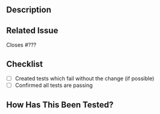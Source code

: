 ## Description


## Related Issue
<!--- This project only accepts pull requests related to open issues -->
<!--- If suggesting a new feature or change, please discuss it in an issue first -->
<!--- If fixing a bug, there should be an issue describing it with steps to reproduce -->
<!--- Please link to the issue here: -->
Closes #???

## Checklist
- [ ] Created tests which fail without the change (if possible)
- [ ] Confirmed all tests are passing

## How Has This Been Tested?
<!--- Please describe in detail how you tested your changes. -->
<!--- Include details of your testing environment, and which tests you ran to -->
<!--- Include a screenshot of passing tests if possible --->
<!--- see how your change affects other areas of the code, etc. -->
